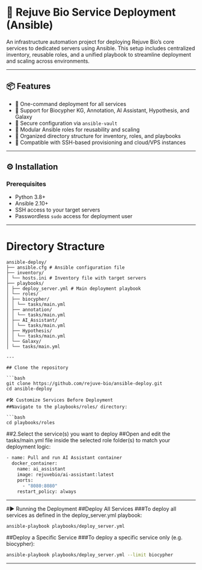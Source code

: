 # 🧠 Rejuve Bio Service Deployment (Ansible)

An infrastructure automation project for deploying Rejuve Bio’s core services to dedicated servers using Ansible. This setup includes centralized inventory, reusable roles, and a unified playbook to streamline deployment and scaling across environments.

---

## 📦 Features

- 🚀 One-command deployment for all services  
- 🧬 Support for Biocypher KG, Annotation, AI Assistant, Hypothesis, and Galaxy  
- 🔐 Secure configuration via `ansible-vault`  
- 🔁 Modular Ansible roles for reusability and scaling  
- 📂 Organized directory structure for inventory, roles, and playbooks  
- 🧰 Compatible with SSH-based provisioning and cloud/VPS instances  

---

## ⚙️ Installation

### Prerequisites

- Python 3.8+  
- Ansible 2.10+  
- SSH access to your target servers  
- Passwordless `sudo` access for deployment user  

---
# Directory Stracture
```
ansible-deploy/
├── ansible.cfg # Ansible configuration file
├── inventory/
│ └── hosts.ini # Inventory file with target servers
├── playbooks/
│ ├── deploy_server.yml # Main deployment playbook
│ └── roles/
│ ├── biocypher/
│ │ └── tasks/main.yml
│ ├── annotation/
│ │ └── tasks/main.yml
│ ├── AI_Assistant/
│ │ └── tasks/main.yml
│ ├── Hypothesis/
│ │ └── tasks/main.yml
│ └── Galaxy/
│ └── tasks/main.yml

---

## Clone the repository

```bash
git clone https://github.com/rejuve-bio/ansible-deploy.git
cd ansible-deploy

#🛠 Customize Services Before Deployment
##Navigate to the playbooks/roles/ directory:

```bash
cd playbooks/roles
```
##2.Select the service(s) you want to deploy
##Open and edit the tasks/main.yml file inside the selected role folder(s) to match your deployment logic:
```bash
- name: Pull and run AI Assistant container
  docker_container:
    name: ai_assistant
    image: rejuvebio/ai-assistant:latest
    ports:
      - "8080:8080"
    restart_policy: always
```
---
#▶️ Running the Deployment
##Deploy All Services
###To deploy all services as defined in the deploy_server.yml playbook:
```bash
ansible-playbook playbooks/deploy_server.yml
```
##Deploy a Specific Service
###To deploy a specific service only (e.g. biocypher):
```bash
ansible-playbook playbooks/deploy_server.yml --limit biocypher
```

---

